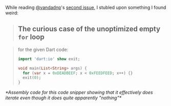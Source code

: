 While reading [@vandadnp](https://github.com/vandadnp)'s [second issue](https://github.com/vandadnp/going-deep-with-dart/blob/main/issue-2-const-in-dart/issue-2-const-in-dart.md#curious-case-of-mixing-const-int-and-const-double), I stubled upon something I found weird: 

> ## The curious case of the unoptimized empty `for` loop

> for the given Dart code:
> 
> ```dart
> import 'dart:io' show exit;
> 
> void main(List<String> args) {
>   for (var x = 0xDEADBEEF; x < 0xFEEDFEED; x++) {}
>   exit(0);
> }
> ```
  
_\*Assembly code for this code snipper showing that it effectively does iterate even though it does quite apparently "nothing"\*_
